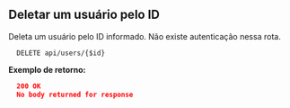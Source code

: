 ## Deletar um usuário pelo ID

Deleta um usuário pelo ID informado. Não existe autenticação nessa rota.

```http
  DELETE api/users/{$id}
```

**Exemplo de retorno:**

```json
  200 OK
  No body returned for response
```